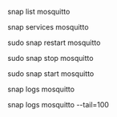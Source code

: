snap list mosquitto

snap services mosquitto

sudo snap restart mosquitto

sudo snap stop mosquitto

sudo snap start mosquitto

snap logs mosquitto

snap logs mosquitto --tail=100

